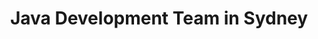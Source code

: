 ---
title: Java Development Team in Sydney
permalink: /landings/java-developer-sydney
technology: Java
location: Sydney
---